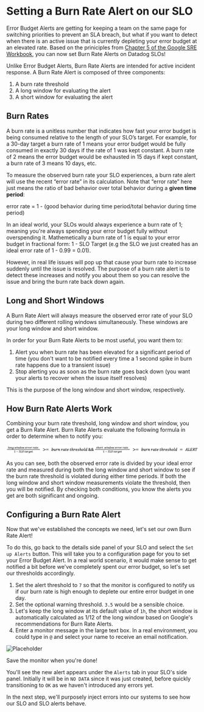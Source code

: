 # Setting a Burn Rate Alert on our SLO

Error Budget Alerts are getting for keeping a team on the same page for switching priorities to prevent an SLA breach, but what if you want to detect when there is an active issue that is currently depleting your error budget at an elevated rate. Based on the priniciples from [Chapter 5 of the Google SRE Workbook](https://sre.google/workbook/alerting-on-slos/), you can now set Burn Rate Alerts on Datadog SLOs!

Unlike Error Budget Alerts, Burn Rate Alerts are intended for active incident response. A Burn Rate Alert is composed of three components:

1. A burn rate threshold
2. A long window for evaluating the alert
3. A short window for evaluating the alert

## Burn Rates

A burn rate is a unitless number that indicates how fast your error budget is being consumed relative to the length of your SLO’s target. For example, for a 30-day target a burn rate of 1 means your error budget would be fully consumed in exactly 30 days if the rate of 1 was kept constant. A burn rate of 2 means the error budget would be exhausted in 15 days if kept constant, a burn rate of 3 means 10 days, etc.

To measure the observed burn rate your SLO experiences, a burn rate alert will use the recent “error rate” in its calculation. Note that “error rate” here just means the ratio of bad behavior over total behavior during a **given time period**: 

error rate = 1 - (good behavior during time period/total behavior during time period)

In an ideal world, your SLOs would always experience a burn rate of 1; meaning you're always spending your error budget fully without overspending it. Mathemetically a burn rate of 1 is equal to your error budget in fractional form: 1 - SLO Target (e.g the SLO we just created has an ideal error rate of 1 - 0.99 = 0.01). 

However, in real life issues will pop up that cause your burn rate to increase suddenly until the issue is resolved. The purpose of a burn rate alert is to detect these increases and notify you about them so you can resolve the issue and bring the burn rate back down again. 

## Long and Short Windows

A Burn Rate Alert will always measure the observed error rate of your SLO during two different rolling windows simultaneously. These windows are your long window and short window. 

In order for your Burn Rate Alerts to be most useful, you want them to: 

1. Alert you when burn rate has been elevated for a significant period of time (you don't want to be notified every time a 1 second spike in burn rate happens due to a transient issue) 
2. Stop alerting you as soon as the burn rate goes back down (you want your alerts to recover when the issue itself resolves)

This is the purpose of the long window and short window, respectively.

## How Burn Rate Alerts Work

Combining your burn rate threshold, long window and short window, you get a Burn Rate Alert. Burn Rate Alerts evaluate the following formula in order to determine when to notify you:

![Burn Rate Alert Formula](assets/burn-rate-formula.jpeg)

As you can see, both the observed error rate is divided by your ideal error rate and measured during both the long window and short window to see if the burn rate threshold is violated during either time periods. If both the long window and short window measurements violate the threshold, then you will be notified. By checking both conditions, you know the alerts you get are both significant and ongoing.

## Configuring a Burn Rate Alert

Now that we've established the concepts we need, let's set our own Burn Rate Alert! 

To do this, go back to the details side panel of your SLO and select the `Set up Alerts` button. This will take you to a configuration page for you to set your Error Budget Alert. In a real world scenario, it would make sense to get notified a bit before we've completely spent our error budget, so let's set our thresholds accordingly.

1. Set the alert threshold to `7` so that the monitor is configured to notify us if our burn rate is high enough to deplete our entire error budget in one day.
2. Set the optional warning threshold. `3.5` would be a sensible choice.
3. Let's keep the long window at its default value of `1h`, the short window is automatically calculated as 1/12 of the long window based on Google's recommendations for Burn Rate Alerts.
4. Enter a monitor message in the large text box. In a real environment, you could type in `@` and select your name to receive an email notification.

![Placeholder](assets/placeholder.png)

Save the monitor when you're done!

You'll see the new alert appears under the `Alerts` tab in your SLO's side panel. Initially it will be in `NO DATA` since it was just created, before quickly transitioning to `OK` as we haven't introduced any errors yet.

In the next step, we'll purposely inject errors into our systems to see how our SLO and SLO alerts behave.
